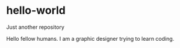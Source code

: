 # hello-world
Just another repository

Hello fellow humans. I am a graphic designer trying to learn coding.
